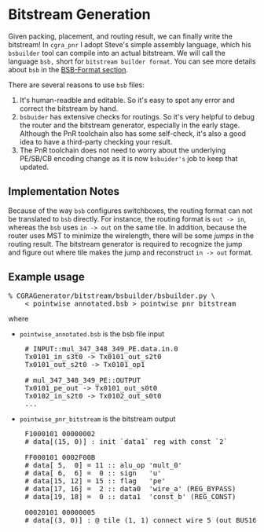 # Bitstream Generation
Given packing, placement, and routing result, we can finally write the
bitstream! In `cgra_pnr` I adopt Steve's simple assembly language, which his
`bsbuilder` tool can compile into an
actual bitstream. We will call the language `bsb,` short for `bitstream
builder format`. You can see more details about `bsb` in the
[BSB-Format section](../hardware/bsb-format.md).

There are several reasons to use `bsb` files:
1. It's human-readble and editable. So it's easy to spot any error and correct
the bitstream by hand.
2. `bsbuider` has extensive checks for routings. So it's very helpful to debug
the router and the bitstream generator, especially in the early stage.
Although the PnR toolchain also has some self-check, it's also a good idea to
have a third-party checking your result.
3. The PnR toolchain does not need to worry about the underlying PE/SB/CB
encoding change as it is now `bsbuider's` job to keep that updated.

## Implementation Notes
Because of the way `bsb` configures switchboxes, the routing format can not be translated
to `bsb` directly. For instance, the routing format is `out -> in`, whereas
the `bsb` uses `in -> out` on the same tile. In addition, because the router
uses MST to minimize the wirelength, there will be some *jumps* in the
routing result. The bitstream generator is required to recognize the jump
and figure out where tile makes the jump and reconstruct `in -> out` format.

## Example usage

<pre>
% CGRAGenerator/bitstream/bsbuilder/bsbuilder.py \
    < pointwise_annotated.bsb > pointwise_pnr_bitstream
</pre>

where

* `pointwise_annotated.bsb` is the bsb file input
<pre>
    # INPUT::mul_347_348_349_PE.data.in.0
    Tx0101_in_s3t0 -> Tx0101_out_s2t0
    Tx0101_out_s2t0 -> Tx0101_op1

    # mul_347_348_349_PE::OUTPUT
    Tx0101_pe_out -> Tx0101_out_s0t0
    Tx0102_in_s2t0 -> Tx0102_out_s0t0
    ...
</pre>

* `pointwise_pnr_bitstream` is the bitstream output
<pre>
    F1000101 00000002
    # data[(15, 0)] : init `data1` reg with const `2`

    FF000101 0002F00B
    # data[ 5,  0] = 11 :: alu_op 'mult_0'
    # data[ 6,  6] =  0 :: sign   'u'
    # data[15, 12] = 15 :: flag   'pe'
    # data[17, 16] =  2 :: data0  'wire_a' (REG_BYPASS)
    # data[19, 18] =  0 :: data1  'const_b' (REG_CONST)

    00020101 00000005
    # data[(3, 0)] : @ tile (1, 1) connect wire 5 (out_BUS16_S2_T0) to data0
</pre>

